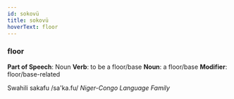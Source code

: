 ```yaml
---
id: sokovü
title: sokovü
hoverText: floor
---
```


### floor

**Part of Speech**: Noun
**Verb**: to be a floor/base
**Noun**: a floor/base
**Modifier**: floor/base-related

Swahili sakafu /sa'ka.fu/
*Niger-Congo Language Family*